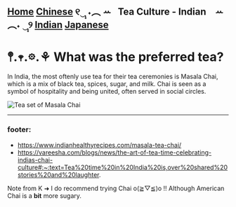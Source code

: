 [Home](https://github.com/319SoftDev/wiki-project-group-wya_dansowaa/blob/main/README.md)  [Chinese](https://github.com/319SoftDev/wiki-project-group-wya_dansowaa/blob/main/Tea-Culture/chinese/tea-ceremony.md) ୧‿̩͙ ˖︵ ꕀ⠀Tea Culture - Indian⠀ ꕀ ︵˖ ‿̩͙୨ [Indian](https://github.com/319SoftDev/wiki-project-group-wya_dansowaa/blob/main/Tea-Culture/indian/tea-ceremony.md)  [Japanese](https://github.com/319SoftDev/wiki-project-group-wya_dansowaa/blob/main/Tea-Culture/japanese/tea-ceremony.md)
---- 

# 𖤣.𖥧.𖡼.⚘ What was the preferred tea?
In India, the most oftenly use tea for their tea ceremonies is Masala Chai, which is a mix of black tea, spices, sugar, and milk. Chai is seen as a symbol of hospitality and being united, often served in social circles. 


![Tea set of Masala Chai](https://vatans.com/wp-content/uploads/2023/05/23.jpg)

---- 

### footer: 

- https://www.indianhealthyrecipes.com/masala-tea-chai/
- https://vareesha.com/blogs/news/the-art-of-tea-time-celebrating-indias-chai-culture#:~:text=Tea%20time%20in%20India%20is,over%20shared%20stories%20and%20laughter.

Note from K ➜ I do recommend trying Chai o(≧▽≦)o !! Although American Chai is a **bit** more sugary. 
